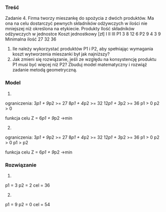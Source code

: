 ### Treść

Zadanie 4. Firma tworzy mieszankę do spożycia z dwóch produktów. Ma ona na celu dostarczyć pewnych składników odżywczych w ilości nie mniejszej niż określona na etykiecie. 
Produkty	Ilość składników odżywczych w jednostce	Koszt jednostkowy [zł]
	I	II	III	
P1	3	8	12	6
P2	9	4	3	9
Minimalna ilość	27	32	36	

1.	Ile należy wykorzystać produktów P1 i P2, aby spełniając wymagania koszt wytworzenia mieszanki był jak najniższy?
2.	Jak zmieni się rozwiązanie, jeśli ze względu na konsystencję produktu P1 musi być więcej niż P2?
Zbuduj model matematyczny i rozwiąż zadanie metodą geometryczną.

### Model

1.
ograniczenia:
3*p1 + 9*p2 >= 27
8*p1 + 4*p2 >= 32
12*p1 + 3*p2 >= 36
p1 > 0
p2 > 0

funkcja celu
Z =  6*p1 + 9*p2  ->min

2.
ograniczenia:
3*p1 + 9*p2 >= 27
8*p1 + 4*p2 >= 32
12*p1 + 3*p2 >= 36
p1 > 0
p2 > 0
p1 > p2

funkcja celu
Z =  6*p1 + 9*p2  ->min

### Rozwiązanie

1.
p1 = 3
p2 = 2
cel = 36

2.
p1 = 9
p2 = 0
cel = 54